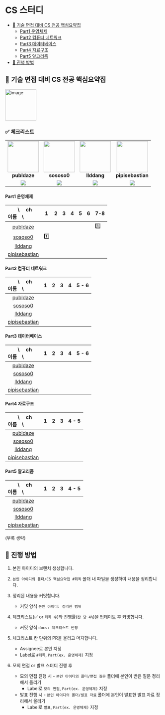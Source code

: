 # CS 스터디

- [📖 기술 면접 대비 CS 전공 핵심요약집](#-기술-면접-대비-CS-전공-핵심요약집)
  - [Part1 운영체제](#part1-운영체제)
  - [Part2 컴퓨터 네트워크](#part2-컴퓨터-네트워크)
  - [Part3 데이터베이스](#part3-데이터베이스)
  - [Part4 자료구조](#part4-자료구조)
  - [Part5 알고리즘](#part5-알고리즘)
- [📌 진행 방법](#-진행-방법)

## 📖 기술 면접 대비 CS 전공 핵심요약집

<img width="100" alt="image" src="https://contents.kyobobook.co.kr/sih/fit-in/458x0/pdt/9791140706129.jpg">

### ✅ 체크리스트

<table><tr>
<td align="center">
  <img src="https://github.com/publdaze.png?v=4?s=100" width="100px;" alt=""/>
  <br/>
  <b>publdaze</b>
</td>
<td align="center">
  <img src="https://github.com/sososo0.png?v=4?s=100" width="100px;" alt=""/>
  <br/>
  <b>sososo0</b>
</td>
<td align="center">
  <img src="https://github.com/llddang.png?v=4?s=100" width="100px;" alt=""/>
  <br/>
  <b>llddang</b>
</td>
<td align="center">
  <img src="https://github.com/pipisebastian.png?v=4?s=100" width="100px;" alt=""/>
  <br/>
  <b>pipisebastian</b>
  </sub>
  <br />
</td>
</tr>
<tr>
<td align="center"><!-- publdaze 1회독 진행률 -->
  <img src="https://us-central1-progress-markdown.cloudfunctions.net/progress/4"/>
</td>
<td align="center"><!-- sososo0 1회독 진행률 -->
  <img src="https://us-central1-progress-markdown.cloudfunctions.net/progress/4"/>
</td>
<td align="center"><!-- llddang 1회독 진행률 -->
  <img src="https://us-central1-progress-markdown.cloudfunctions.net/progress/0"/>
</td>
<td align="center"><!-- pipisebastian 1회독 진행률 -->
  <img src="https://us-central1-progress-markdown.cloudfunctions.net/progress/0"/>
</td>
</tr>
</table>

#### Part1 운영체제

| 　　\　 ch<br>이름　\                                              |  1  |  2  |  3  | 4   | 5   | 6   | 7-8 |
| :----------------------------------------------------------------- | :-: | :-: | :-: | --- | --- | --- | --- |
| <center>[publdaze](https://github.com/publdaze)</center>           |     |     |     |     |     |     | 1️⃣  |
| <center>[sososo0](https://github.com/sososo0)</center>             | 1️⃣  |     |     |     |     |     |     |
| <center>[llddang](https://github.com/llddang)</center>             |
| <center>[pipisebastian](https://github.com/pipisebastian)</center> |

#### Part2 컴퓨터 네트워크

| 　　\　 ch<br>이름　\                                              |  1  |  2  | 3   | 4   | 5 - 6 |
| :----------------------------------------------------------------- | :-: | :-: | --- | --- | ----- |
| <center>[publdaze](https://github.com/publdaze)</center>           |
| <center>[sososo0](https://github.com/sososo0)</center>             |
| <center>[llddang](https://github.com/llddang)</center>             |
| <center>[pipisebastian](https://github.com/pipisebastian)</center> |

#### Part3 데이터베이스

| 　　\　 ch<br>이름　\                                              |  1  |  2  |  3  |  4  | 5 - 6 |
| :----------------------------------------------------------------- | :-: | :-: | :-: | :-: | :---: |
| <center>[publdaze](https://github.com/publdaze)</center>           |
| <center>[sososo0](https://github.com/sososo0)</center>             |
| <center>[llddang](https://github.com/llddang)</center>             |
| <center>[pipisebastian](https://github.com/pipisebastian)</center> |

#### Part4 자료구조

| 　　\　 ch<br>이름　\                                              |  1  |  2  |  3  | 4 - 5 |
| :----------------------------------------------------------------- | :-: | :-: | :-: | ----- |
| <center>[publdaze](https://github.com/publdaze)</center>           |
| <center>[sososo0](https://github.com/sososo0)</center>             |
| <center>[llddang](https://github.com/llddang)</center>             |
| <center>[pipisebastian](https://github.com/pipisebastian)</center> |

#### Part5 알고리즘

| 　　\　 ch<br>이름　\                                              |  1  |  2  |  3  | 4 - 5 |
| :----------------------------------------------------------------- | :-: | :-: | :-: | :---: |
| <center>[publdaze](https://github.com/publdaze)</center>           |
| <center>[sososo0](https://github.com/sososo0)</center>             |
| <center>[llddang](https://github.com/llddang)</center>             |
| <center>[pipisebastian](https://github.com/pipisebastian)</center> |

(부록 생략)

## 📌 진행 방법

1. 본인 아이디의 브랜치 생성합니다.
2. `본인 아이디의 폴더/CS 핵심요약집 #회독` 폴더 내 파일을 생성하여 내용을 정리합니다.
3. 정리된 내용을 커밋합니다.
   - 커밋 양식 `본인 아이디: 정리한 범위`
4. 체크리스트(✅ or `회독 수`)와 진행률(`칸 당 4%`)을 업데이트 후 커밋합니다.
   - 커밋 양식 `docs: 체크리스트 반영`
5. 체크리스트 칸 단위의 PR을 올리고 머지합니다.
   - Assignee로 본인 지정
   - Label로 `#회독`, `Part(ex. 운영체제)` 지정
6. 모의 면접 or 발표 스터디 진행 후

   - 모의 면접 진행 시 - `본인 아이디의 폴더/면접 질문` 폴더에 본인이 받은 질문 정리해서 올리기
     - Label로 `모의 면접`, `Part(ex. 운영체제)` 지정
   - 발표 진행 시 - `본인 아이디의 폴더/발표 자료` 폴더에 본인이 발표한 발표 자료 정리해서 올리기
     - Label로 `발표`, `Part(ex. 운영체제)` 지정

